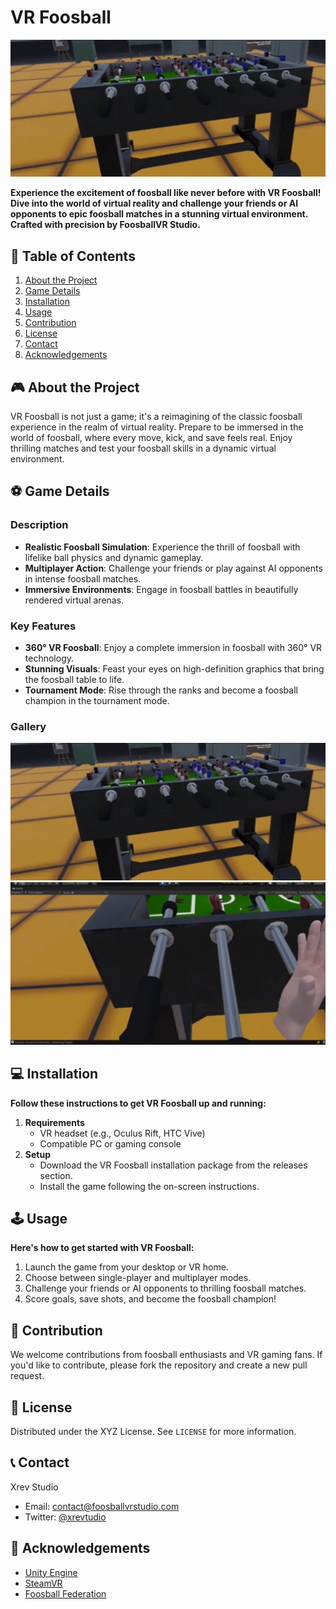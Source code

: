 

# VR Foosball

![VR Foosball Banner](images/fossx1.png)

**Experience the excitement of foosball like never before with VR Foosball! Dive into the world of virtual reality and challenge your friends or AI opponents to epic foosball matches in a stunning virtual environment. Crafted with precision by FoosballVR Studio.**

## 📌 Table of Contents

1. [About the Project](#about-the-project)
2. [Game Details](#game-details)
3. [Installation](#installation)
4. [Usage](#usage)
5. [Contribution](#contribution)
6. [License](#license)
7. [Contact](#contact)
8. [Acknowledgements](#acknowledgements)

## 🎮 About the Project

VR Foosball is not just a game; it's a reimagining of the classic foosball experience in the realm of virtual reality. Prepare to be immersed in the world of foosball, where every move, kick, and save feels real. Enjoy thrilling matches and test your foosball skills in a dynamic virtual environment.

## ⚽ Game Details

### Description

- **Realistic Foosball Simulation**: Experience the thrill of foosball with lifelike ball physics and dynamic gameplay.
- **Multiplayer Action**: Challenge your friends or play against AI opponents in intense foosball matches.
- **Immersive Environments**: Engage in foosball battles in beautifully rendered virtual arenas.

### Key Features

- **360° VR Foosball**: Enjoy a complete immersion in foosball with 360° VR technology.
- **Stunning Visuals**: Feast your eyes on high-definition graphics that bring the foosball table to life.
- **Tournament Mode**: Rise through the ranks and become a foosball champion in the tournament mode.

### Gallery

![VR Foosball Gameplay 1](images/fossx2.png)
![VR Foosball Gameplay 2](images/foss3.png)

## 💻 Installation

**Follow these instructions to get VR Foosball up and running:**

1. **Requirements**
   - VR headset (e.g., Oculus Rift, HTC Vive)
   - Compatible PC or gaming console
2. **Setup**
   - Download the VR Foosball installation package from the releases section.
   - Install the game following the on-screen instructions.

## 🕹️ Usage

**Here's how to get started with VR Foosball:**

1. Launch the game from your desktop or VR home.
2. Choose between single-player and multiplayer modes.
3. Challenge your friends or AI opponents to thrilling foosball matches.
4. Score goals, save shots, and become the foosball champion!

## 🤝 Contribution

We welcome contributions from foosball enthusiasts and VR gaming fans. If you'd like to contribute, please fork the repository and create a new pull request.

## 📄 License

Distributed under the XYZ License. See `LICENSE` for more information.

## 📞 Contact

Xrev Studio
- Email: contact@foosballvrstudio.com
- Twitter: [@xrevtudio](https://twitter.com/xrevVRStudio)

## 👏 Acknowledgements

- [Unity Engine](https://unity.com/)
- [SteamVR](https://developer.valvesoftware.com/wiki/SteamVR)
- [Foosball Federation](https://www.foosballfederation.com/)
